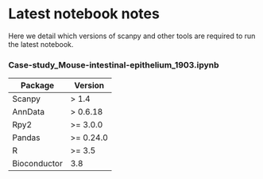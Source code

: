 # Latest notebook notes

Here we detail which versions of scanpy and other tools are required to run the latest notebook.

### Case-study_Mouse-intestinal-epithelium_1903.ipynb

| Package      | Version   |
|--------------|-----------|
| Scanpy       | > 1.4     |
| AnnData      | > 0.6.18  |
| Rpy2         | >= 3.0.0  |
| Pandas       | >= 0.24.0 |
| R            | >= 3.5    |
| Bioconductor | 3.8       |


